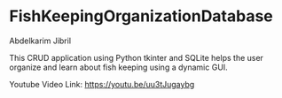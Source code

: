 # FishKeepingOrganizationDatabase
Abdelkarim Jibril

This CRUD application using Python tkinter and SQLite helps the user organize and learn about fish keeping using a dynamic GUI.

Youtube Video Link: https://youtu.be/uu3tJugaybg
